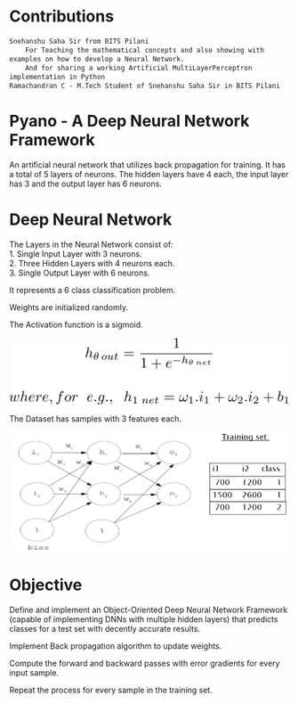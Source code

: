 # Contributions
    Snehanshu Saha Sir from BITS Pilani
        For Teaching the mathematical concepts and also showing with examples on how to develop a Neural Network.
        And for sharing a working Artificial MultiLayerPerceptron implementation in Python
    Ramachandran C - M.Tech Student of Snehanshu Saha Sir in BITS Pilani

# Pyano - A Deep Neural Network Framework
An artificial neural network that utilizes back propagation for training. It has a total of 5  layers of neurons. The hidden layers have 4 each, the input layer has 3 and the output layer has 6 neurons.

# Deep Neural Network
The Layers in the Neural Network consist of:  
    1. Single Input Layer with 3 neurons.  
    2. Three Hidden Layers with 4 neurons each.  
    3. Single Output Layer with 6 neurons.

It represents a 6 class classification problem.

Weights are initialized randomly.

The Activation function is a sigmoid.

![](sigmoid.png)

The Dataset has samples with 3 features each.

![](NeuralNetwork.png)

# Objective
Define and implement an Object-Oriented Deep Neural Network Framework (capable of implementing DNNs with multiple hidden layers) that predicts classes for a test set with decently accurate results.

Implement Back propagation algorithm to update weights.

Compute the forward and backward passes with error gradients for every input sample.

Repeat the process for every sample in the training set.
